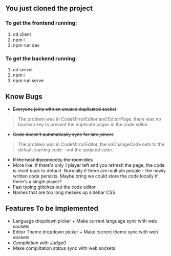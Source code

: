 ## You just cloned the project
### To get the frontend running:
1. cd client
2. npm i
3. npm run dev

### To get the backend running:
1. cd server
2. npm i 
3. npm run serve

## Know Bugs
- ~~Everyone joins with an unused duplicated socket~~
> The problem was in CodeMirrorEditor and EditorPage, there was no boolean key to prevent the duplicate pages in the code editor.
- ~~Code doesn't automatically sync for late joiners~~
> The problem was in CodeMirrorEditor, the onChangeCode sets to the default starting code - not the updated code.

- ~~If the host disconnects, the room dies~~
- More like: if there's only 1 player left and you refresh the page, the code is reset back to default. Normally if there are multiple people - the newly written code persists. Maybe bring we could store the code locally if there's a single player?
- Fast typing glitches out the code editor
- Names that are too long messes up sidebar CSS

## Features To be Implemented
- Language dropdown picker + Make current language sync with web sockets
- Editor Theme dropdown picker + Make current theme sync with web sockets
- *Compilation with Judge0*
- Make compiltation status sync with web sockets